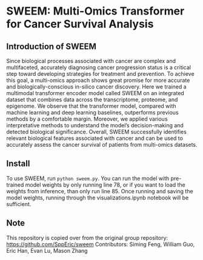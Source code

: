 # SWEEM: Multi-Omics Transformer for Cancer Survival Analysis

## Introduction of SWEEM
Since biological processes associated with cancer are complex and multifaceted, accurately diagnosing cancer progression status is a critical step toward developing strategies for treatment and prevention. To achieve this goal, a multi-omics approach shows great promise for more accurate and biologically-conscious in-silico cancer discovery.  Here we trained a multimodal transformer encoder model called SWEEM on an integrated dataset that combines data across the transcriptome, proteome, and epigenome. We observe that the transformer model, compared with machine learning and deep learning baselines, outperforms previous methods by a comfortable margin. Moreover, we applied various interpretative methods to understand the model’s decision-making and detected biological significance. Overall, SWEEM successfully identifies relevant biological features associated with cancer and can be used to accurately assess the cancer survival of patients from multi-omics datasets.

## Install
To use SWEEM, run ```python sweem.py```. You can run the model with pre-trained model weights by only running line 78, or if you want to load the weights from inference, than only run line 85.
Once running and saving the model weights, running through the visualizations.ipynb notebook will be sufficient.

## Note
This repository is copied over from the original group repository: https://github.com/SppEric/sweem
Contributors: Siming Feng, William Guo, Eric Han, Evan Lu, Mason Zhang
